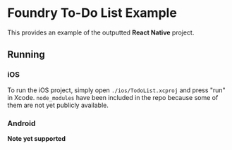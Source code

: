 # Foundry To-Do List Example

This provides an example of the outputted **React Native** project.

## Running

### iOS

To run the iOS project, simply open `./ios/TodoList.xcproj` and press "run" in Xcode. `node_modules` have been included in the repo because some of them are not yet publicly available.

### Android

**Note yet supported**
